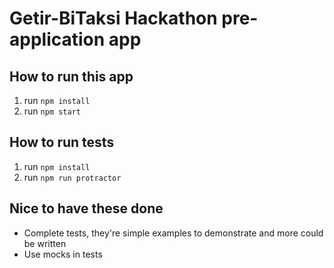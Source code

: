# Getir-BiTaksi Hackathon pre-application app

## How to run this app
1. run `npm install`
2. run `npm start`

## How to run tests
1. run `npm install`
2. run `npm run protractor`

## Nice to have these done
- Complete tests, they're simple examples to demonstrate and more could be written
- Use mocks in tests
